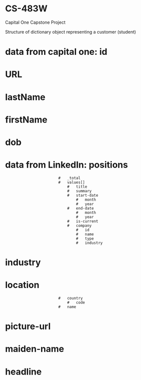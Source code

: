 # CS-483W
Capital One Capstone Project

Structure of dictionary object representing a customer (student)
# data from capital one:    id
#                           URL
#                           lastName
#                           firstName
#                           dob

# data from LinkedIn:       positions
                            #   _total
                            #   values[]
                                #   title 
                                #   summary 
                                #   start-date 
                                    #   month
                                    #   year
                                #   end-date
                                    #   month
                                    #   year
                                #   is-current 
                                #   company
                                    #   id
                                    #   name
                                    #   type
                                    #   industry
#                           industry
#                           location
                            #   country
                                #   code
                            #   name
#                           picture-url
#                           maiden-name
#                           headline

